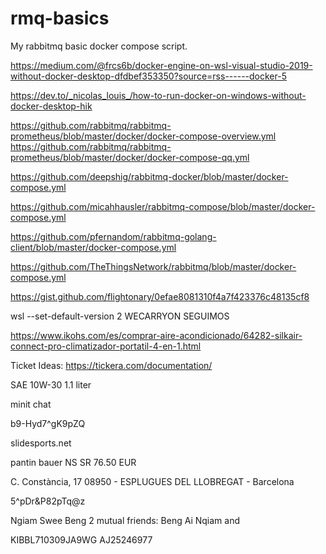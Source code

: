 # rmq-basics
My rabbitmq basic docker compose script.


https://medium.com/@frcs6b/docker-engine-on-wsl-visual-studio-2019-without-docker-desktop-dfdbef353350?source=rss------docker-5

https://dev.to/_nicolas_louis_/how-to-run-docker-on-windows-without-docker-desktop-hik

https://github.com/rabbitmq/rabbitmq-prometheus/blob/master/docker/docker-compose-overview.yml
https://github.com/rabbitmq/rabbitmq-prometheus/blob/master/docker/docker-compose-qq.yml

https://github.com/deepshig/rabbitmq-docker/blob/master/docker-compose.yml

https://github.com/micahhausler/rabbitmq-compose/blob/master/docker-compose.yml

https://github.com/pfernandom/rabbitmq-golang-client/blob/master/docker-compose.yml

https://github.com/TheThingsNetwork/rabbitmq/blob/master/docker-compose.yml

https://gist.github.com/flightonary/0efae8081310f4a7f423376c48135cf8

wsl --set-default-version 2
WECARRYON
SEGUIMOS

https://www.ikohs.com/es/comprar-aire-acondicionado/64282-silkair-connect-pro-climatizador-portatil-4-en-1.html


Ticket Ideas:
https://tickera.com/documentation/


SAE 10W-30 1.1 liter

minit chat

b9-Hyd7^gK9pZQ

slidesports.net

pantin bauer NS SR
76.50 EUR

C. Constància, 17 08950 - ESPLUGUES DEL LLOBREGAT - Barcelona

5^pDr&P82pTq@z







Ngiam Swee Beng
2 mutual friends: Beng Ai Nqiam and



KIBBL710309JA9WG
AJ25246977
